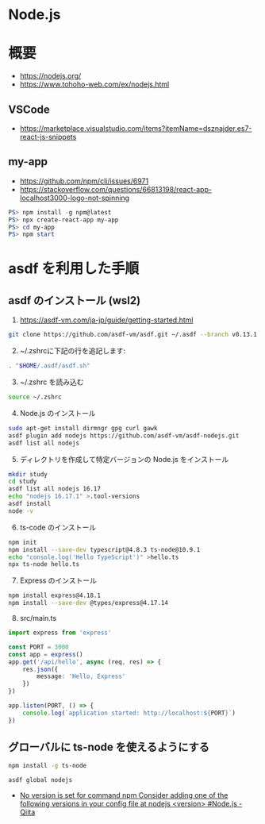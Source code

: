 # Node.js
# 概要
- https://nodejs.org/
- https://www.tohoho-web.com/ex/nodejs.html
## VSCode
- https://marketplace.visualstudio.com/items?itemName=dsznajder.es7-react-js-snippets
## my-app
- https://github.com/npm/cli/issues/6971
- https://stackoverflow.com/questions/66813198/react-app-localhost3000-logo-not-spinning

```powershell
PS> npm install -g npm@latest
PS> npx create-react-app my-app
PS> cd my-app
PS> npm start
```
# asdf を利用した手順
## asdf のインストール (wsl2)
1. https://asdf-vm.com/ja-jp/guide/getting-started.html

```zsh
git clone https://github.com/asdf-vm/asdf.git ~/.asdf --branch v0.13.1
```

2. ~/.zshrcに下記の行を追記します:
```zsh
. "$HOME/.asdf/asdf.sh"
```

3. ~/.zshrc を読み込む
```zsh
source ~/.zshrc
```

4. Node.js のインストール
```zsh
sudo apt-get install dirmngr gpg curl gawk
asdf plugin add nodejs https://github.com/asdf-vm/asdf-nodejs.git
asdf list all nodejs
```

5. ディレクトリを作成して特定バージョンの Node.js をインストール
```zsh
mkdir study
cd study
asdf list all nodejs 16.17
echo "nodejs 16.17.1" >.tool-versions
asdf install
node -v
```

6. ts-code のインストール
```zsh
npm init
npm install --save-dev typescript@4.8.3 ts-node@10.9.1
echo "console.log('Hello TypeScript')" >hello.ts
npx ts-node hello.ts
```

7. Express のインストール
```zsh
npm install express@4.18.1
npm install --save-dev @types/express@4.17.14
```

8. src/main.ts
```ts
import express from 'express'

const PORT = 3000
const app = express()
app.get('/api/hello', async (req, res) => {
    res.json({
        message: 'Hello, Express'
    })
})

app.listen(PORT, () => {
    console.log(`application started: http://localhost:${PORT}`)
})
```

## グローバルに ts-node を使えるようにする
```zsh
npm install -g ts-node

asdf global nodejs
```
- [No version is set for command npm Consider adding one of the following versions in your config file at  nodejs &lt;version&gt; #Node.js - Qiita](https://qiita.com/tiger7112/items/559e588ced077e048250)
